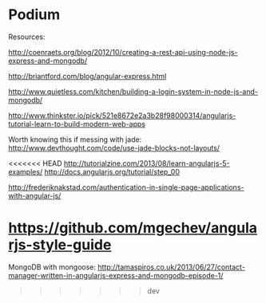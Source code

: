Podium
======

Resources:

http://coenraets.org/blog/2012/10/creating-a-rest-api-using-node-js-express-and-mongodb/

http://briantford.com/blog/angular-express.html

http://www.quietless.com/kitchen/building-a-login-system-in-node-js-and-mongodb/

http://www.thinkster.io/pick/521e8672e2a3b28f98000314/angularjs-tutorial-learn-to-build-modern-web-apps

Worth knowing this if messing with jade:
http://www.devthought.com/code/use-jade-blocks-not-layouts/

<<<<<<< HEAD
http://tutorialzine.com/2013/08/learn-angularjs-5-examples/
http://docs.angularjs.org/tutorial/step_00

http://frederiknakstad.com/authentication-in-single-page-applications-with-angular-js/

https://github.com/mgechev/angularjs-style-guide
=======
MongoDB with mongoose:
http://tamaspiros.co.uk/2013/06/27/contact-manager-written-in-angularjs-express-and-mongodb-episode-1/
>>>>>>> dev
